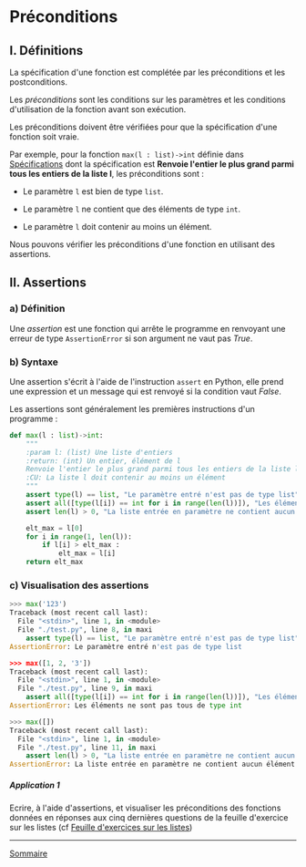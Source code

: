 # Préconditions

## I. Définitions

La spécification d'une fonction est complétée par les préconditions et les postconditions.

Les *préconditions* sont les conditions sur les paramètres et les conditions d'utilisation de la fonction avant son exécution.

Les préconditions doivent être vérifiées pour que la spécification d'une fonction soit vraie.

Par exemple, pour la fonction `max(l : list)->int` définie dans [Spécifications](./Specification.md) dont la spécification est **Renvoie l'entier le plus grand parmi tous les entiers de la liste l**, les préconditions sont :

- Le paramètre `l` est bien de type `list`.

- Le paramètre `l` ne contient que des éléments de type `int`.

- Le paramètre `l` doit contenir au moins un élément.

Nous pouvons vérifier les préconditions d'une fonction en utilisant des assertions.

## II. Assertions

### a) Définition

Une *assertion* est une fonction qui arrête le programme en renvoyant une erreur de type `AssertionError` si son argument ne vaut pas $True$.

### b) Syntaxe

Une assertion s'écrit à l'aide de l'instruction `assert` en Python, elle prend une expression et un message qui est renvoyé si la condition vaut $False$.

Les assertions sont généralement les premières instructions d'un programme :

```python
def max(l : list)->int:
    """
    :param l: (list) Une liste d'entiers
    :return: (int) Un entier, élément de l
    Renvoie l'entier le plus grand parmi tous les entiers de la liste l
    :CU: La liste l doit contenir au moins un élément
    """
    assert type(l) == list, "Le paramètre entré n'est pas de type list"
    assert all([type(l[i]) == int for i in range(len(l))]), "Les éléments ne sont pas tous de type int"
    assert len(l) > 0, "La liste entrée en paramètre ne contient aucun élément"

    elt_max = l[0]
    for i in range(1, len(l)):
        if l[i] > elt_max :
            elt_max = l[i]
    return elt_max
```

### c) Visualisation des assertions

```python
>>> max('123')
Traceback (most recent call last):
  File "<stdin>", line 1, in <module>
  File "./test.py", line 8, in maxi
    assert type(l) == list, "Le paramètre entré n'est pas de type list"
AssertionError: Le paramètre entré n'est pas de type list

>>> max([1, 2, '3'])
Traceback (most recent call last):
  File "<stdin>", line 1, in <module>
  File "./test.py", line 9, in maxi
    assert all([type(l[i]) == int for i in range(len(l))]), "Les éléments ne sont pas tous de type int"
AssertionError: Les éléments ne sont pas tous de type int

>>> max([])
Traceback (most recent call last):
  File "<stdin>", line 1, in <module>
  File "./test.py", line 11, in maxi
    assert len(l) > 0, "La liste entrée en paramètre ne contient aucun élément"
AssertionError: La liste entrée en paramètre ne contient aucun élément
```

##### Application 1

Ecrire, à l'aide d'assertions, et visualiser les préconditions des fonctions données en réponses aux cinq dernières questions de la feuille d'exercice sur les listes (cf [Feuille d'exercices sur les listes](./../Structures_de_données/Exercices/Exercices_listes.md))

___________________

[Sommaire](./../README.md)
